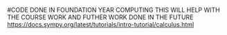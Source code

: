 #CODE DONE IN FOUNDATION YEAR COMPUTING THIS WILL HELP WITH THE COURSE WORK AND FUTHER WORK DONE IN THE FUTURE
https://docs.sympy.org/latest/tutorials/intro-tutorial/calculus.html
